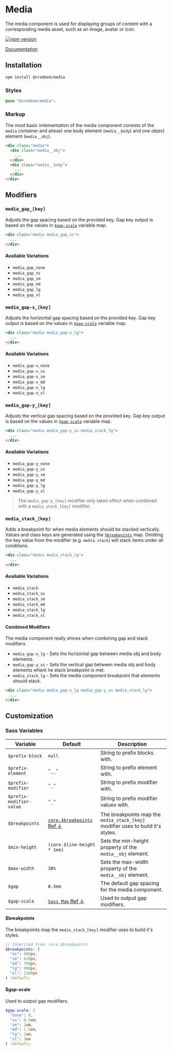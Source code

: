 # Media

The media component is used for displaying groups of content with a corresponding media asset, such as an image, avatar or icon.

[![npm version](https://img.shields.io/npm/v/%40vrembem%2Fmedia.svg)](https://www.npmjs.com/package/%40vrembem%2Fmedia)

[Documentation](https://vrembem.com/packages/media)

## Installation

```sh
npm install @vrembem/media
```

### Styles

```scss
@use "@vrembem/media";
```

### Markup

The most basic imlementation of the media component consists of the `media` container and atleast one body element (`media__body`) and one object element (`media__obj`).

```html
<div class="media">
  <div class="media__obj">
    ...
  </div>
  <div class="media__body">
    ...
  </div>
</div>
```

## Modifiers

### `media_gap_[key]`

Adjusts the gap spacing based on the provided key. Gap key output is based on the values in [`$gap-scale`](#gap-scale) variable map.

```html
<div class="media media_gap_xs">
  ...
</div>
```

#### Available Variations

- `media_gap_none`
- `media_gap_xs`
- `media_gap_sm`
- `media_gap_md`
- `media_gap_lg`
- `media_gap_xl`

### `media_gap-x_[key]`

Adjusts the horizontal gap spacing based on the provided key. Gap key output is based on the values in [`$gap-scale`](#gap-scale) variable map.

```html
<div class="media media_gap-x_lg">
  ...
</div>
```

#### Available Variations

- `media_gap-x_none`
- `media_gap-x_xs`
- `media_gap-x_sm`
- `media_gap-x_md`
- `media_gap-x_lg`
- `media_gap-x_xl`

### `media_gap-y_[key]`

Adjusts the vertical gap spacing based on the provided key. Gap key output is based on the values in [`$gap-scale`](#gap-scale) variable map.

```html
<div class="media media_gap-y_xs media_stack_lg">
  ...
</div>
```

#### Available Variations

- `media_gap-y_none`
- `media_gap-y_xs`
- `media_gap-y_sm`
- `media_gap-y_md`
- `media_gap-y_lg`
- `media_gap-y_xl`

> The `media_gap-y_[key]` modifier only takes effect when combined with a `media_stack_[key]` modifier.

### `media_stack_[key]`

Adds a breakpoint for when media elements should be stacked vertically. Values and class keys are generated using the [`$breakpoints`](#breakpoints) map. Omitting the key value from the modifier (e.g. `media_stack`) will stack items under all conditions.

```html
<div class="media media_stack_lg">
  ...
</div>
```

#### Available Variations

- `media_stack`
- `media_stack_xs`
- `media_stack_sm`
- `media_stack_md`
- `media_stack_lg`
- `media_stack_xl`

#### Combined Modifiers

The media component really shines when combining gap and stack modifiers.

- `media_gap-x_lg` - Sets the horizontal gap between media obj and body elements.
- `media_gap-y_xs` - Sets the vertical gap between media obj and body elements whent he stack breakpoint is met.
- `media_stack_lg` - Sets the media component breakpoint that elements should stack.

```html
<div class="media media_gap-x_lg media_gap-y_xs media_stack_lg">
  ...
</div>
```

## Customization

### Sass Variables

| Variable                 | Default                                        | Description                                                                     |
| ------------------------ | ---------------------------------------------- | ------------------------------------------------------------------------------- |
| `$prefix-block`          | `null`                                         | String to prefix blocks with.                                                   |
| `$prefix-element`        | `"__"`                                         | String to prefix element with.                                                  |
| `$prefix-modifier`       | `"_"`                                          | String to prefix modifier with.                                                 |
| `$prefix-modifier-value` | `"_"`                                          | String to prefix modifier values with.                                          |
| `$breakpoints`           | [`core.$breakpoints` Ref &darr;](#breakpoints) | The breakpoints map the `media_stack_[key]` modifier uses to build it's styles. |
| `$min-height`            | `(core.$line-height * 1em)`                    | Sets the min-height property of the `media__obj` element.                       |
| `$max-width`             | `30%`                                          | Sets the max-width property of the `media__obj` element.                        |
| `$gap`                   | `0.5em`                                        | The default gap spacing for the media component.                                |
| `$gap-scale`             | [`Sass Map` Ref &darr;](#gap-scale)            | Used to output gap modifiers.                                                   |

#### $breakpoints

The breakpoints map the `media_stack_[key]` modifier uses to build it's styles.

```scss
// Inherited from: core.$breakpoints
$breakpoints: (
  "xs": 480px,
  "sm": 620px,
  "md": 760px,
  "lg": 990px,
  "xl": 1380px
) !default;
```

#### $gap-scale

Used to output gap modifiers.

```scss
$gap-scale: (
  "none": 0,
  "xs": 0.5em,
  "sm": 1em,
  "md": 1.5em,
  "lg": 2em,
  "xl": 3em
) !default;
```
